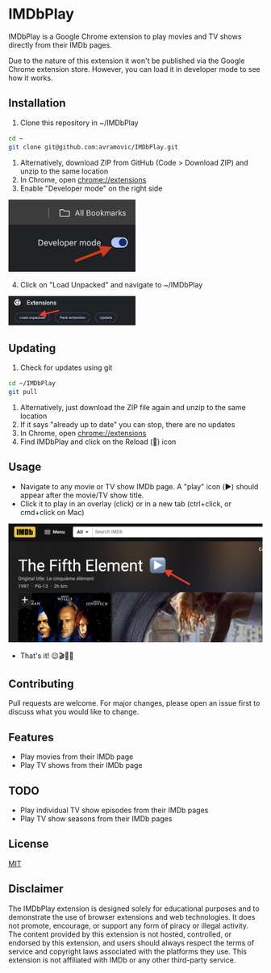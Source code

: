 # IMDbPlay

IMDbPlay is a Google Chrome extension to play movies and TV shows directly from their IMDb pages.

Due to the nature of this extension it won't be published via the Google Chrome extension store. However, you can load it in developer 
mode to see how it works. 

## Installation

1. Clone this repository in ~/IMDbPlay

```bash
cd ~
git clone git@github.com:avramovic/IMDbPlay.git
```

1. Alternatively, download ZIP from GitHub (Code > Download ZIP) and unzip to the same location
2. In Chrome, open <a href="chrome://extensions">chrome://extensions</a>
3. Enable "Developer mode" on the right side

<img src="images/dev-mode.png" width="50%" />

4. Click on "Load Unpacked" and navigate to ~/IMDbPlay

<img src="images/load-unpacked.png" width="50%" />


## Updating

1. Check for updates using git

```bash
cd ~/IMDbPlay
git pull
```

1. Alternatively, just download the ZIP file again and unzip to the same location
2. If it says "already up to date" you can stop, there are no updates
3. In Chrome, open <a href="chrome://extensions">chrome://extensions</a>
4. Find IMDbPlay and click on the Reload (🔄) icon

## Usage

- Navigate to any movie or TV show IMDb page. A "play" icon (▶️) should appear after the movie/TV show title.
- Click it to play in an overlay (click) or in a new tab (ctrl+click, or cmd+click on Mac)

<img src="images/play-movie.png" width="100%" />

- That's it! 😉🎬🍿🎦

## Contributing

Pull requests are welcome. For major changes, please open an issue first  to discuss what you would like to change.

## Features

- Play movies from their IMDb page
- Play TV shows from their IMDb page

## TODO

- Play individual TV show episodes from their IMDb pages
- Play TV show seasons from their IMDb pages 

## License

[MIT](https://choosealicense.com/licenses/mit/)

## Disclaimer

The IMDbPlay extension is designed solely for educational purposes and to demonstrate the use of browser extensions and web technologies. It does not promote, encourage, or support any form of piracy or illegal activity. The content provided by this extension is not hosted, controlled, or endorsed by this extension, and users should always respect the terms of service and copyright laws associated with the platforms they use. This extension is not affiliated with IMDb or any other third-party service.